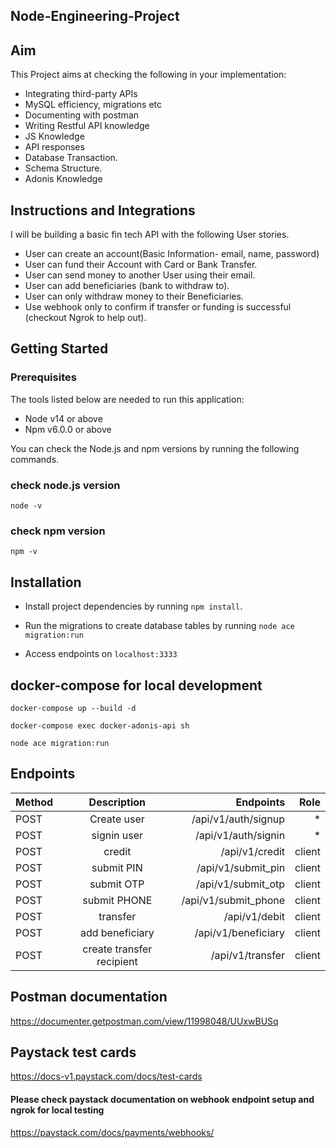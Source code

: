 ## Node-Engineering-Project
## Aim

This Project aims at checking the following in your implementation:

- Integrating third-party APIs
- MySQL efficiency, migrations etc
- Documenting with postman
- Writing Restful API knowledge
- JS Knowledge
- API responses
- Database Transaction.
- Schema Structure.
- Adonis Knowledge

## Instructions and Integrations

I will be building a basic fin tech  API with the following User stories.

- User can create an account(Basic Information- email, name, password)
- User can fund their Account with Card or Bank Transfer.
- User can send money to another User using their email.
- User can add beneficiaries (bank to withdraw to).
- User can only withdraw money to their Beneficiaries.
- Use webhook only to confirm if transfer or funding is successful (checkout Ngrok to help out).


## Getting Started
### Prerequisites
The tools listed below are needed to run this application:
* Node v14 or above
* Npm v6.0.0 or above

You can check the Node.js and npm versions by running the following commands.

### check node.js version
`node -v`

### check npm version
`npm -v`

## Installation

* Install project dependencies by running `npm install`.

* Run the migrations to create database tables by running `node ace migration:run`

* Access endpoints on `localhost:3333`



## docker-compose for local development

`docker-compose up --build -d`

`docker-compose exec docker-adonis-api sh`

`node ace migration:run`

## Endpoints

| Method      | Description    | Endpoints    | Role   | 
| :------------- | :----------: | -----------: | -----------: |
|  POST | Create user   | /api/v1/auth/signup    | *   |
| POST   | signin user | /api/v1/auth/signin | * |
|  POST | credit   | /api/v1/credit    | client   |
|  POST | submit PIN   | /api/v1/submit_pin    | client   |
|  POST | submit OTP   | /api/v1/submit_otp    | client   |
|  POST | submit PHONE   | /api/v1/submit_phone   | client   |
|  POST | transfer   | /api/v1/debit   | client   |
|  POST | add beneficiary  | /api/v1/beneficiary    | client   |
|  POST | create transfer recipient  | /api/v1/transfer    | client   |

## Postman documentation

https://documenter.getpostman.com/view/11998048/UUxwBUSq

## Paystack test cards

https://docs-v1.paystack.com/docs/test-cards

#### Please check paystack documentation on webhook endpoint setup and ngrok for local testing

https://paystack.com/docs/payments/webhooks/
